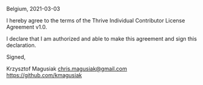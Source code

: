 Belgium, 2021-03-03

I hereby agree to the terms of the Thrive Individual Contributor License
Agreement v1.0.

I declare that I am authorized and able to make this agreement and sign this
declaration.

Signed,

Krzysztof Magusiak chris.magusiak@gmail.com https://github.com/kmagusiak
